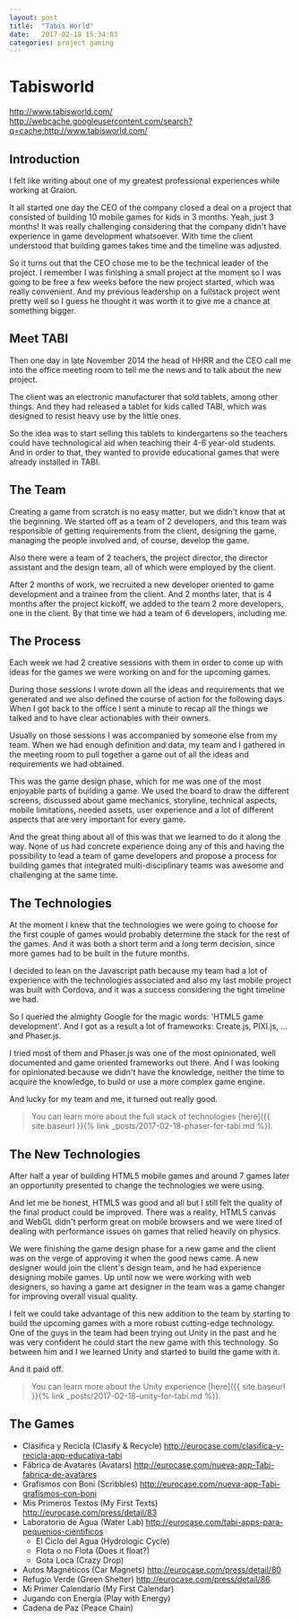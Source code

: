```yaml
---
layout: post
title:  "Tabis World"
date:   2017-02-18 15:34:03
categories: project gaming
---
```

# Tabisworld

http://www.tabisworld.com/
http://webcache.googleusercontent.com/search?q=cache:http://www.tabisworld.com/

## Introduction

I felt like writing about one of my greatest professional experiences while working at Graion.

It all started one day the CEO of the company closed a deal on a project that consisted of building 10 mobile games for kids in 3 months. Yeah, just 3 months! It was really challenging considering that the company didn't have experience in game development whatsoever. With time the client understood that building games takes time and the timeline was adjusted.

So it turns out that the CEO chose me to be the technical leader of the project. I remember I was finishing a small project at the moment so I was going to be free a few weeks before the new project started, which was really convenient. And my previous leadership on a fullstack project went pretty well so I guess he thought it was worth it to give me a chance at something bigger.

## Meet TABI

Then one day in late November 2014 the head of HHRR and the CEO call me into the office meeting room to tell me the news and to talk about the new project.

The client was an electronic manufacturer that sold tablets, among other things. And they had released a tablet for kids called TABI, which was designed to resist heavy use by the little ones.

So the idea was to start selling this tablets to kindergartens so the teachers could have technological aid when teaching their 4-6 year-old students. And in order to that, they wanted to provide educational games that were already installed in TABI.

## The Team

Creating a game from scratch is no easy matter, but we didn't know that at the beginning. We started off as a team of 2 developers, and this team was responsible of getting requirements from the client, designing the game, managing the people involved and, of course, develop the game.

Also there were a team of 2 teachers, the project director, the director assistant and the design team, all of which were employed by the client.

After 2 months of work, we recruited a new developer oriented to game development and a trainee from the client. And 2 months later, that is 4 months after the project kickoff, we added to the team 2 more developers, one in the client. By that time we had a team of 6 developers, including me.

## The Process

Each week we had 2 creative sessions with them in order to come up with ideas for the games we were working on and for the upcoming games.

During those sessions I wrote down all the ideas and requirements that we generated and we also defined the course of action for the following days. When I got back to the office I sent a minute to recap all the things we talked and to have clear actionables with their owners.

Usually on those sessions I was accompanied by someone else from my team. When we had enough definition and data, my team and I gathered in the meeting room to pull together a game out of all the ideas and requirements we had obtained.

This was the game design phase, which for me was one of the most enjoyable parts of building a game. We used the board to draw the different screens, discussed about game mechanics, storyline, technical aspects, mobile limitations, needed assets, user experience and a lot of different aspects that are very important for every game.

And the great thing about all of this was that we learned to do it along the way. None of us had concrete experience doing any of this and having the possibility to lead a team of game developers and propose a process for building games that integrated multi-disciplinary teams was awesome and challenging at the same time.

## The Technologies

At the moment I knew that the technologies we were going to choose for the first couple of games would probably determine the stack for the rest of the games. And it was both a short term and a long term decision, since more games had to be built in the future months.

I decided to lean on the Javascript path because my team had a lot of experience with the technologies associated and also my last mobile project was built with Cordova, and it was a success considering the tight timeline we had.

So I queried the almighty Google for the magic words: 'HTML5 game development'. And I got as a result a lot of frameworks: Create.js, PIXI.js, ... and Phaser.js.

I tried most of them and Phaser.js was one of the most opinionated, well documented and game oriented frameworks out there. And I was looking for opinionated because we didn't have the knowledge, neither the time to acquire the knowledge, to build or use a more complex game engine.

And lucky for my team and me, it turned out really good.

> You can learn more about the full stack of technologies [here]({{ site.baseurl }}{% link _posts/2017-02-18-phaser-for-tabi.md %}).

## The New Technologies

After half a year of building HTML5 mobile games and around 7 games later an opportunity presented to change the technologies we were using.

And let me be honest, HTML5 was good and all but I still felt the quality of the final product could be improved. There was a reality, HTML5 canvas and WebGL didn't perform great on mobile browsers and we were tired of dealing with performance issues on games that relied heavily on physics.

We were finishing the game design phase for a new game and the client was on the verge of approving it when the good news came. A new designer would join the client's design team, and he had experience designing mobile games. Up until now we were working with web designers, so having a game art designer in the team was a game changer for improving overall visual quality.

I felt we could take advantage of this new addition to the team by starting to build the upcoming games with a more robust cutting-edge technology. One of the guys in the team had been trying out Unity in the past and he was very confident he could start the new game with this technology. So between him and I we learned Unity and started to build the game with it.

And it paid off.

> You can learn more about the Unity experience [here]({{ site.baseurl }}{% link _posts/2017-02-18-unity-for-tabi.md %}).

## The Games

* Clasifica y Recicla (Clasify & Recycle) http://eurocase.com/clasifica-y-recicla-app-educativa-tabi
* Fábrica de Avatares (Avatars) http://eurocase.com/nueva-app-Tabi-fabrica-de-avatares
* Grafismos con Boni (Scribbles) http://eurocase.com/nueva-app-Tabi-grafismos-con-boni
* Mis Primeros Textos (My First Texts) http://eurocase.com/press/detail/83
* Laboratorio de Agua (Water Lab) http://eurocase.com/tabi-apps-para-pequenios-cientificos
  * El Ciclo del Agua (Hydrologic Cycle)
  * Flota o no Flota (Does it float?)
  * Gota Loca (Crazy Drop)
* Autos Magnéticos (Car Magnets) http://eurocase.com/press/detail/80
* Refugio Verde (Green Shelter) http://eurocase.com/press/detail/86
* Mi Primer Calendario (My First Calendar)
* Jugando con Energía (Play with Energy)
* Cadena de Paz (Peace Chain)
